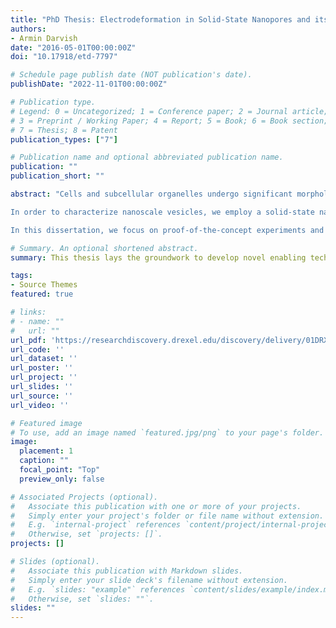```yaml
---
title: "PhD Thesis: Electrodeformation in Solid-State Nanopores and its Application for Characterization of Nanoscale Vesicles and Viruses"
authors:
- Armin Darvish
date: "2016-05-01T00:00:00Z"
doi: "10.17918/etd-7797"

# Schedule page publish date (NOT publication's date).
publishDate: "2022-11-01T00:00:00Z"

# Publication type.
# Legend: 0 = Uncategorized; 1 = Conference paper; 2 = Journal article;
# 3 = Preprint / Working Paper; 4 = Report; 5 = Book; 6 = Book section;
# 7 = Thesis; 8 = Patent
publication_types: ["7"]

# Publication name and optional abbreviated publication name.
publication: ""
publication_short: ""

abstract: "Cells and subcellular organelles undergo significant morphological changes in their life course, which requires crucial bending on their membranes. Therefore, characterizing the elastic properties of membranes and their deformation behavior has gained significant attention in the past decades. Researchers often use vesicles as model systems to study the mechanical properties of membranes because vesicles form the frame of various sub-cellular organelles such as lysosomes, endosomes, exosomes, as well as the lipid envelope of viruses. However, due to technological limitations, researchers have to use microscale vesicles hundreds of times larger than their naturally-occurring counterparts that are sub-micron in size. Since length-scale plays a crucial role in mechanical properties of vesicles, microscale vesicles are not a reliable model system for many biologically-relevant processes. The main objective of this research is to develop a novel analytical platform that enables measuring the elasticity of nanoscale vesicles.

In order to characterize nanoscale vesicles, we employ a solid-state nanopores and an electric field to form a local strong field inside the pore. Nanoscale vesicles, dispersed in an ionic solution, are then allowed to translocate through the pore, where they undergo a strong DC pulse. Such a strong DC pulse can deform the nanoscale vesicle due to the well-known phenomenon called electrodeformation. By measuring the ionic current through the pore and blockade events caused by vesicle translocation, we characterize the morphology of the translocating vesicle. Hence, electrodeformation in nanopores allows characterizing force-deformation properties of nanoscale vesicles.

In this dissertation, we focus on proof-of-the-concept experiments and particularly investigate the electrodeformation of nanoscale vesicles of varied mechanical properties. First, we show that elastic properties of liposomes can be characterized from their respective resistive pulse measurements. Then, we will use the theories of vesicle electrodeformation and translocation through nanopores to model the morphology of deformed liposomes inside nanopores. Finally, we will use this model along with resistive pulse measurements of human immunodeficiency (HIV) viruses to demonstrate the application of our platform for characterizing mechanical elasticity of viruses at nanoscale. Collectively, our results suggest that electrodeformation in solid-state nanopores can be used to describe the deformation behavior of nanoscale vesicles."

# Summary. An optional shortened abstract.
summary: This thesis lays the groundwork to develop novel enabling technologies based on nanopore resistive pulse sensing for characterization of vesicles’ elastic properties at nanoscale. Our data suggests that such platform can offer significant advantages over current state-of-the-art systems particularly in terms of throughput, costs and operability.

tags:
- Source Themes
featured: true

# links:
# - name: ""
#   url: ""
url_pdf: 'https://researchdiscovery.drexel.edu/discovery/delivery/01DRXU_INST:ResearchRepository/991014632590304721#13321501880004721'
url_code: ''
url_dataset: ''
url_poster: ''
url_project: ''
url_slides: ''
url_source: ''
url_video: ''

# Featured image
# To use, add an image named `featured.jpg/png` to your page's folder. 
image:
  placement: 1
  caption: ""
  focal_point: "Top"
  preview_only: false

# Associated Projects (optional).
#   Associate this publication with one or more of your projects.
#   Simply enter your project's folder or file name without extension.
#   E.g. `internal-project` references `content/project/internal-project/index.md`.
#   Otherwise, set `projects: []`.
projects: []

# Slides (optional).
#   Associate this publication with Markdown slides.
#   Simply enter your slide deck's filename without extension.
#   E.g. `slides: "example"` references `content/slides/example/index.md`.
#   Otherwise, set `slides: ""`.
slides: ""
---
```

